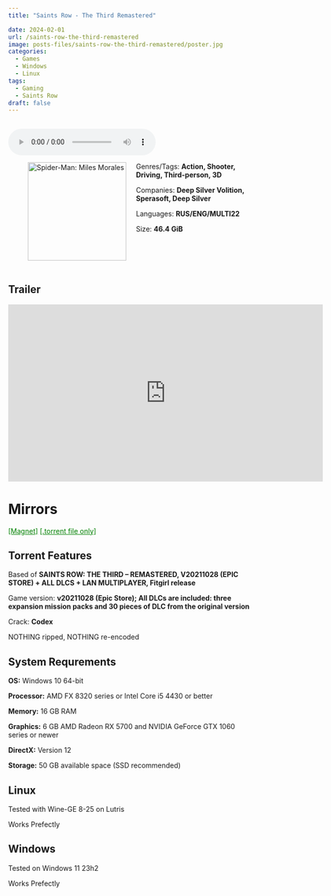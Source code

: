 ```yaml
---
title: "Saints Row - The Third Remastered"

date: 2024-02-01
url: /saints-row-the-third-remastered
image: posts-files/saints-row-the-third-remastered/poster.jpg
categories:
  - Games
  - Windows
  - Linux
tags:
  - Gaming
  - Saints Row
draft: false
---
```

##
<style>
  body.dark-mode,
  body.dark-mode main * {
    background: url('/posts-files/saints-row-the-third-remastered/background.jpg') center center fixed no-repeat;
    background-size: 100% 100%;
    background-size: cover;
    color: #f5f5f5;
  }
</style>
<script>
    document.addEventListener('DOMContentLoaded', function () {
        var body = document.body;
        var switcher = document.querySelector('.js-toggle');
                body.classList.add('dark-mode');
                // Save user preference in storage
                localStorage.setItem('darkMode', 'true');
            
        });
</script>

<audio controls autoplay>
  <source src="/posts-files/saints-row-the-third-remastered/music.mp3" type="audio/mp3">
  Your browser does not support the audio tag.
</audio>

<figure style="float: left; margin-right: 20px;">
  <img src="/posts-files/saints-row-the-third-remastered/poster.jpg" alt="Spider-Man: Miles Morales" style="width: 200px;">
</figure>


Genres/Tags: **Action, Shooter, Driving, Third-person, 3D**

Companies: **Deep Silver Volition, Sperasoft, Deep Silver**

Languages: **RUS/ENG/MULTI22**

Size: **46.4 GiB**
# ⠀

## Trailer
<iframe width="640" height="360" src="https://www.youtube.com/embed/_j5FAX8nEy8" title="Saints Row®: The Third™ - Remastered Launch Trailer (Official)" frameborder="0" allow="accelerometer; autoplay; clipboard-write; encrypted-media; gyroscope; picture-in-picture; web-share" allowfullscreen></iframe>

# Mirrors
<a href="magnet:?xt=urn:btih:VRCSRXCHQCIATCDRYQZ5MHQJXPGNKN4I&dn=Saints%20Row%20-%20The%20Third%20Remastered" style="color: green;">[Magnet]</a>
<a href="https://www.dropbox.com/scl/fi/ahngj01v5qdfryz9aex9c/Saints-Row-The-Third-Remastered.torrent?rlkey=ellx1j3ncavqnr0lhoa2wcd3p&dl=1" style="color: green;">[.torrent file only]</a>


## Torrent Features
Based of **SAINTS ROW: THE THIRD – REMASTERED, V20211028 (EPIC STORE) + ALL DLCS + LAN MULTIPLAYER, Fitgirl release**

Game version: **v20211028 (Epic Store); All DLCs are included: three expansion mission packs and 30 pieces of DLC from the original version**

Crack: **Codex**

NOTHING ripped, NOTHING re-encoded


## System Requrements
**OS:** Windows 10 64-bit

**Processor:** AMD FX 8320 series or Intel Core i5 4430 or better

**Memory:** 16 GB RAM

**Graphics:** 6 GB AMD Radeon RX 5700 and NVIDIA GeForce GTX 1060 series or newer

**DirectX:** Version 12

**Storage:** 50 GB available space (SSD recommended)

## Linux

Tested with Wine-GE 8-25 on Lutris

Works Prefectly

## Windows

Tested on Windows 11 23h2

Works Prefectly